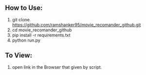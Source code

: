 ## How to Use:
1. git clone https://github.com/ramshanker95/movie_recomander_github.git
2. cd movie_recomander_github
3. pip install -r requirements.txt
4. python run.py

## To View:
1. open link in the Browser that given by script.